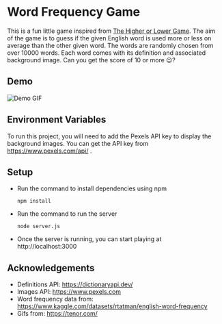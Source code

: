 
# Word Frequency Game

This is a fun little game inspired from [The Higher or Lower Game](https://www.higherlowergame.com/). The aim of the game is to guess if the given English word is used more or less on average than the other given word. The words are randomly chosen from over 10000 words. Each word comes with its definition and associated background image. Can you get the score of 10 or more 😉?



## Demo

![Demo GIF](Demo.gif)
## Environment Variables

To run this project, you will need to add the Pexels API key to display the background images. You can get the API key from https://www.pexels.com/api/ .



## Setup
- Run the command to install dependencies using npm

    `npm install`
- Run the command to run the server

    `node server.js`
- Once the server is running, you can start playing at http://localhost:3000

 
## Acknowledgements
- Definitions API: https://dictionaryapi.dev/
- Images API: https://www.pexels.com
- Word frequency data from: https://www.kaggle.com/datasets/rtatman/english-word-frequency
- Gifs from: https://tenor.com/


